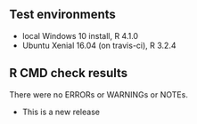 ## Test environments
* local Windows 10 install, R 4.1.0
* Ubuntu Xenial 16.04 (on travis-ci), R 3.2.4

## R CMD check results
There were no ERRORs or WARNINGs or NOTEs. 

* This is a new release